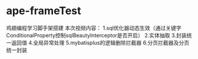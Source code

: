 # ape-frameTest
鸡翅编程学习脚手架搭建
本次视频内容：
1.sql优化器动态生效（通过关键字ConditionalProperty控制sqlBeautyInterceptor是否开启）
2.实体抽取
3.封装统一返回值
4.全局异常处理
5.mybatisplus的逻辑删除拦截器
6.分页拦截器及分页统一封装
